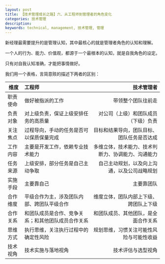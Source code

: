 ```yaml
---
layout: post
title: 【技术管理成长之路】六、从工程师到管理者的角色变化
categories: 技术管理
description: 
keywords: technical, management, 技术管理, 管理
---
```


新经理最需要提升的是管理认知，其中最核心的就是管理者角色的认知和理解。

一个人的行为、能力、价值观，都源于一个最根本的认知，就是自我角色的设定。

只有对自我认知准确，才能把事情做好。


我们用一个表格，言简意赅的描述下两者的区别：

| 维度       | 工程师                                   | 技术管理者                                      |
| --------- | :-------------------------------------- | ---------------------------------------------: | 
| 职责使命    | 做好被指派的工作                          | 带领整个团队往前走                                | 
| 负责对象    | 对上级负责，保证上级安排任务的高质量         | 对公司（上级）和团队成员（下级）负责                 | 
| 关注焦点    | 过程导向，手动的任务是否可以保质保量完成      | 目标和结果导向，团队目标、团队任务是否达成            | 
| 工作内容    | 主要是开发工作，依赖专业技术能力             | 多维立体，技术能力、技术判断力、协调能力、沟通能力      | 
| 任务来源    | 上级安排，部分任务是自己主动争取            | 自己主动规划，以及向上沟通，以及公司战略规划            | 
| 实施手段    | 主要靠自己                               | 主要靠团队                                        | 
| 合作维度    | 平级合作为主，涉及团队内部、跨团队平级合作     | 维度立体，团队内部上下级、跨团队上下级                | 
| 合作关系    | 和团队成员是合作、竞争关系；和其他团队成员合作关系| 和团队成员、其他团队，是全面合作关系                | 
| 思维方式    | 执行思维，关注执行过程中的确定性风险          | 规划思维，习惯关注可能性风险与可能性收益               | 
| 技术视角    | 技术实施与落地视角                         | 技术评估与选型视角                                | 



